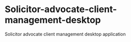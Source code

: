 # Solicitor-advocate-client-management-desktop
Solicitor advocate client management desktop application
